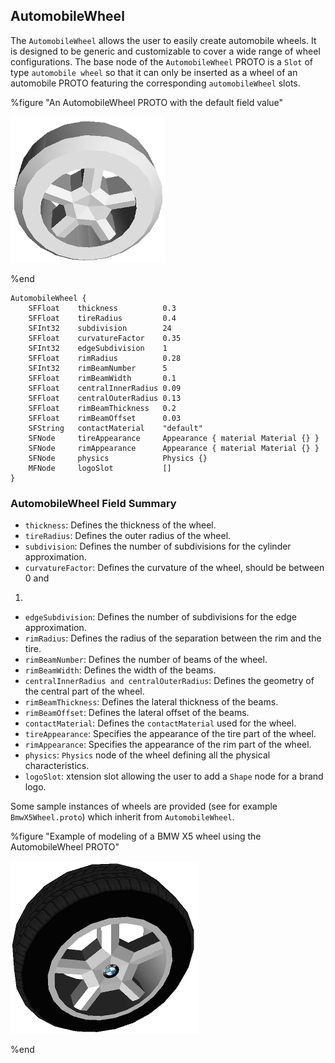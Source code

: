 ## AutomobileWheel

The `AutomobileWheel` allows the user to easily create automobile wheels. It is
designed to be generic and customizable to cover a wide range of wheel
configurations. The base node of the `AutomobileWheel` PROTO is a `Slot` of type
`automobile wheel` so that it can only be inserted as a wheel of an automobile
PROTO featuring the corresponding `automobileWheel` slots.

%figure "An AutomobileWheel PROTO with the default field value"

![An AutomobileWheel PROTO with the default field value](png/automobileWheel.png)

%end

```
AutomobileWheel {
    SFFloat    thickness          0.3
    SFFloat    tireRadius         0.4
    SFInt32    subdivision        24
    SFFloat    curvatureFactor    0.35
    SFInt32    edgeSubdivision    1
    SFFloat    rimRadius          0.28
    SFInt32    rimBeamNumber      5
    SFFloat    rimBeamWidth       0.1
    SFFloat    centralInnerRadius 0.09
    SFFloat    centralOuterRadius 0.13
    SFFloat    rimBeamThickness   0.2
    SFFloat    rimBeamOffset      0.03
    SFString   contactMaterial    "default"
    SFNode     tireAppearance     Appearance { material Material {} }
    SFNode     rimAppearance      Appearance { material Material {} }
    SFNode     physics            Physics {}
    MFNode     logoSlot           []
}
```

### AutomobileWheel Field Summary

- `thickness`: Defines the thickness of the wheel.
- `tireRadius`: Defines the outer radius of the wheel.
- `subdivision`: Defines the number of subdivisions for the cylinder
approximation.
- `curvatureFactor`: Defines the curvature of the wheel, should be between 0 and
1.
- `edgeSubdivision`: Defines the number of subdivisions for the edge
approximation.
- `rimRadius`: Defines the radius of the separation between the rim and the tire.
- `rimBeamNumber`: Defines the number of beams of the wheel.
- `rimBeamWidth`: Defines the width of the beams.
- `centralInnerRadius and centralOuterRadius`: Defines the geometry of the central
part of the wheel.
- `rimBeamThickness`: Defines the lateral thickness of the beams.
- `rimBeamOffset`: Defines the lateral offset of the beams.
- `contactMaterial`: Defines the `contactMaterial` used for the wheel.
- `tireAppearance`: Specifies the appearance of the tire part of the wheel.
- `rimAppearance`: Specifies the appearance of the rim part of the wheel.
- `physics`: `Physics` node of the wheel defining all the physical
characteristics.
- `logoSlot`: xtension slot allowing the user to add a `Shape` node for a brand
logo.

Some sample instances of wheels are provided (see for example
`BmwX5Wheel.proto`) which inherit from `AutomobileWheel`.

%figure "Example of modeling of a BMW X5 wheel using the AutomobileWheel PROTO"

![Example of modeling of a BMW X5 wheel using the AutomobileWheel PROTO](png/BmwX5Wheel.png)

%end

